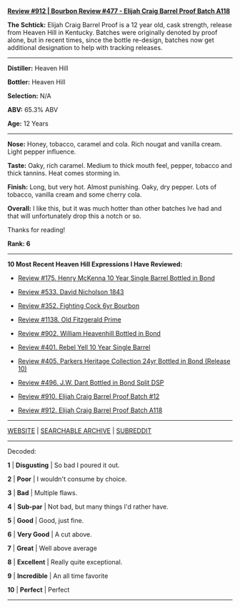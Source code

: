 
[**Review #912 | Bourbon Review #477 - Elijah Craig Barrel Proof Batch A118**]( https://t8ke.review/review-912-elijah-craig-barrel-proof-batch-a118/)

**The Schtick:** Elijah Craig Barrel Proof is a 12 year old, cask strength, release from Heaven Hill in Kentucky. Batches were originally denoted by proof alone, but in recent times, since the bottle re-design, batches now get additional designation to help with tracking releases. 

-----

**Distiller:** Heaven Hill

**Bottler:** Heaven Hill

**Selection:** N/A

**ABV:** 65.3% ABV

**Age:** 12 Years 

-----

**Nose:**  Honey, tobacco, caramel and cola. Rich nougat and vanilla cream. Light pepper influence.  

**Taste:** Oaky, rich caramel. Medium to thick mouth feel, pepper, tobacco and thick tannins. Heat comes storming in. 

**Finish:** Long, but very hot. Almost punishing. Oaky, dry pepper. Lots of tobacco, vanilla cream and some cherry cola.    

**Overall:** I like this, but it was much hotter than other batches Ive  had and that will unfortunately drop this a notch or so. 

Thanks for reading!

**Rank: 6**

----- 

**10 Most Recent Heaven Hill Expressions I Have Reviewed:** 

- [Review #175. Henry McKenna 10 Year Single Barrel Bottled in Bond]( https://t8ke.review/review-175-henry-mckenna-10yr-bottled-in-bond-re-review/) 

- [Review #533. David Nicholson 1843]( https://t8ke.review/review-533-david-nicholson-1843/) 

- [Review #352. Fighting Cock 6yr Bourbon]( https://t8ke.review/review-352-fighting-cock-6yr/) 

- [Review #1138. Old Fitzgerald Prime]( https://t8ke.review/review-1138-old-fitzgerald-prime/) 

- [Review #902. William Heavenhill Bottled in Bond]( https://t8ke.review/review-902-william-heavenhill-bottled-in-bond/) 

- [Review #401. Rebel Yell 10 Year Single Barrel]( https://t8ke.review/review-401-rebel-yell-single-barrel-10yr/) 

- [Review #405. Parkers Heritage Collection 24yr Bottled in Bond (Release 10)]( https://t8ke.review/review-405-parkers-heritage-collection-10-24yr-bottled-in-bond/) 

- [Review #496. J.W. Dant Bottled in Bond Split DSP]( https://t8ke.review/review-496-jw-dant-split-dsp-131/) 

- [Review #910. Elijah Craig Barrel Proof Batch #12]( https://t8ke.review/review-910-elijah-craig-barrel-proof-batch-12/) 

- [Review #912. Elijah Craig Barrel Proof Batch A118]( https://t8ke.review/review-912-elijah-craig-barrel-proof-batch-a118/) 

-----

[WEBSITE](https://t8ke.review) | [SEARCHABLE ARCHIVE](https://t8ke.review/review-archive/) | [SUBREDDIT](https://reddit.com/r/t8kereviews)

-----

Decoded:

**1** | **Disgusting** | So bad I poured it out.

**2** | **Poor** | I wouldn't consume by choice.

**3** | **Bad** | Multiple flaws.

**4** | **Sub-par** | Not bad, but many things I'd rather have.

**5** | **Good** | Good, just fine.

**6** | **Very Good** | A cut above.

**7** | **Great** | Well above average

**8** | **Excellent** | Really quite exceptional.

**9** | **Incredible** | An all time favorite

**10** | **Perfect** | Perfect

----

